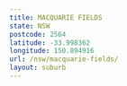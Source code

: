 ```yaml
---
title: MACQUARIE FIELDS
state: NSW
postcode: 2564
latitude: -33.998362
longitude: 150.894916
url: /nsw/macquarie-fields/
layout: suburb
---
```

